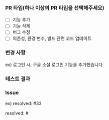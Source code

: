 ### PR 타입(하나 이상의 PR 타입을 선택해주세요)

- [ ] 기능 추가
- [ ] 기능 삭제
- [ ] 버그 수정
- [ ] 의존성, 환경 변수, 빌드 관련 코드 업데이트

### 변경 사항

ex) 로그인 시, 구글 소셜 로그인 기능을 추가했습니다.

### 테스트 결과

### Issue

ex) resolved: #33

resolved: #
